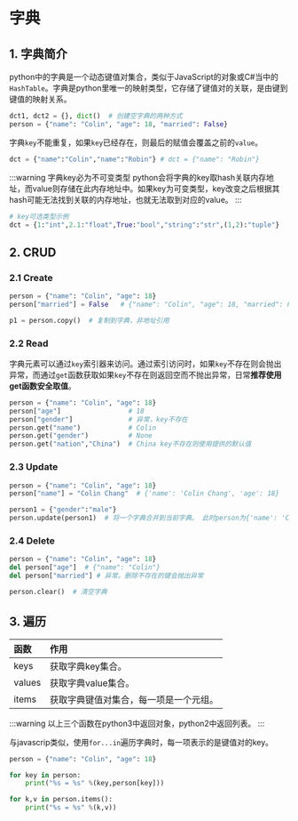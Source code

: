 # 字典

## 1. 字典简介
python中的字典是一个动态键值对集合，类似于JavaScript的对象或C#当中的`HashTable`。字典是python里唯一的映射类型，它存储了键值对的关联，是由键到键值的映射关系。

```py
dct1, dct2 = {}, dict()  # 创建空字典的两种方式
person = {"name": "Colin", "age": 18, "married": False}
```

字典`key`不能重复，如果`key`已经存在，则最后的赋值会覆盖之前的`value`。
```py
dct = {"name":"Colin","name":"Robin"} # dct = {"name": "Robin"}
```

:::warning 字典key必为不可变类型
python会将字典的key取hash关联内存地址，而value则存储在此内存地址中。如果key为可变类型，key改变之后根据其hash可能无法找到关联的内存地址，也就无法取到对应的value。
:::
```py
# key可选类型示例
dct = {1:"int",2.1:"float",True:"bool","string":"str",(1,2):"tuple"} 
```

## 2. CRUD
### 2.1 Create
```py
person = {"name": "Colin", "age": 18}
person["married"] = False   # {"name": "Colin", "age": 18, "married": False}

p1 = person.copy()  # 复制到字典，非地址引用
```
### 2.2 Read
字典元素可以通过`key`索引器来访问。通过索引访问时，如果`key`不存在则会抛出异常，而通过`get`函数获取如果`key`不存在则返回空而不抛出异常，日常**推荐使用get函数安全取值**。

```py
person = {"name": "Colin", "age": 18}
person["age"]                 # 18
person["gender"]              # 异常，key不存在
person.get("name")            # Colin
person.get("gender")          # None
person.get("nation","China")  # China key不存在则使用提供的默认值
```

### 2.3 Update
```py
person = {"name": "Colin", "age": 18}
person["name"] = "Colin Chang"  # {'name': 'Colin Chang', 'age': 18}

person1 = {"gender":"male"}
person.update(person1)  # 将一个字典合并到当前字典。 此时person为{'name': 'Colin Chang', 'age': 18,"gender":"male"}
```

### 2.4 Delete
```py
person = {"name": "Colin", "age": 18}
del person["age"]  # {"name": "Colin"}
del person["married"] # 异常。删除不存在的键会抛出异常

person.clear()  # 清空字典
```

## 3. 遍历
函数|作用
:-|:-
keys|获取字典key集合。
values|获取字典value集合。
items|获取字典键值对集合，每一项是一个元组。

:::warning
以上三个函数在python3中返回对象，python2中返回列表。
:::

与javascrip类似，使用`for...in`遍历字典时，每一项表示的是键值对的key。

```py
person = {"name": "Colin", "age": 18}

for key in person:
    print("%s = %s" %(key,person[key]))

for k,v in person.items():
    print("%s = %s" %(k,v))
```